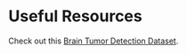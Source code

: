 # Useful Resources
Check out this [Brain Tumor Detection Dataset](https://www.kaggle.com/datasets/preetviradiya/brian-tumor-dataset).

